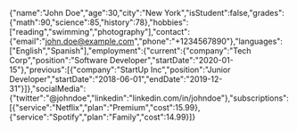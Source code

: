 {"name":"John Doe","age":30,"city":"New York","isStudent":false,"grades":{"math":90,"science":85,"history":78},"hobbies":["reading","swimming","photography"],"contact":{"email":"john.doe@example.com","phone":"+1234567890"},"languages":["English","Spanish"],"employment":{"current":{"company":"Tech Corp","position":"Software Developer","startDate":"2020-01-15"},"previous":[{"company":"StartUp Inc","position":"Junior Developer","startDate":"2018-06-01","endDate":"2019-12-31"}]},"socialMedia":{"twitter":"@johndoe","linkedin":"linkedin.com/in/johndoe"},"subscriptions":[{"service":"Netflix","plan":"Premium","cost":15.99},{"service":"Spotify","plan":"Family","cost":14.99}]}

